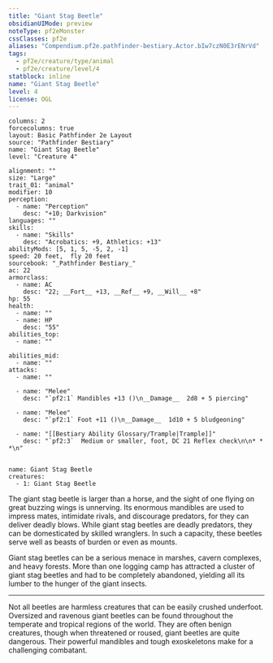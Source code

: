 ```yaml
---
title: "Giant Stag Beetle"
obsidianUIMode: preview
noteType: pf2eMonster
cssClasses: pf2e
aliases: "Compendium.pf2e.pathfinder-bestiary.Actor.bIw7czN0E3rENrVd" 
tags:
  - pf2e/creature/type/animal
  - pf2e/creature/level/4
statblock: inline
name: "Giant Stag Beetle"
level: 4
license: OGL
---
```


```statblock
columns: 2
forcecolumns: true
layout: Basic Pathfinder 2e Layout
source: "Pathfinder Bestiary"
name: "Giant Stag Beetle"
level: "Creature 4"

alignment: ""
size: "Large"
trait_01: "animal"
modifier: 10
perception:
  - name: "Perception"
    desc: "+10; Darkvision"
languages: ""
skills:
  - name: "Skills"
    desc: "Acrobatics: +9, Athletics: +13"
abilityMods: [5, 1, 5, -5, 2, -1]
speed: 20 feet,  fly 20 feet
sourcebook: "_Pathfinder Bestiary_"
ac: 22
armorclass:
  - name: AC
    desc: "22; __Fort__ +13, __Ref__ +9, __Will__ +8"
hp: 55
health:
  - name: ""
  - name: HP
    desc: "55"
abilities_top:
  - name: ""

abilities_mid:
  - name: ""
attacks:
  - name: ""

  - name: "Melee"
    desc: "`pf2:1` Mandibles +13 ()\n__Damage__  2d8 + 5 piercing"

  - name: "Melee"
    desc: "`pf2:1` Foot +11 ()\n__Damage__  1d10 + 5 bludgeoning"

  - name: "[[Bestiary Ability Glossary/Trample|Trample]]"
    desc: "`pf2:3`  Medium or smaller, foot, DC 21 Reflex check\n\n* * *\n"
 
```

```encounter-table
name: Giant Stag Beetle
creatures:
  - 1: Giant Stag Beetle
```



The giant stag beetle is larger than a horse, and the sight of one flying on great buzzing wings is unnerving. Its enormous mandibles are used to impress mates, intimidate rivals, and discourage predators, for they can deliver deadly blows. While giant stag beetles are deadly predators, they can be domesticated by skilled wranglers. In such a capacity, these beetles serve well as beasts of burden or even as mounts.

Giant stag beetles can be a serious menace in marshes, cavern complexes, and heavy forests. More than one logging camp has attracted a cluster of giant stag beetles and had to be completely abandoned, yielding all its lumber to the hunger of the giant insects.

* * *

Not all beetles are harmless creatures that can be easily crushed underfoot. Oversized and ravenous giant beetles can be found throughout the temperate and tropical regions of the world. They are often benign creatures, though when threatened or roused, giant beetles are quite dangerous. Their powerful mandibles and tough exoskeletons make for a challenging combatant.
